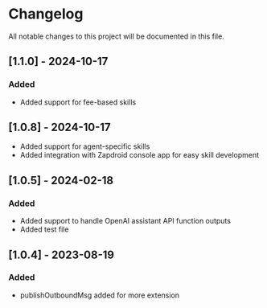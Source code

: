 # Changelog

All notable changes to this project will be documented in this file.

## [1.1.0] - 2024-10-17

### Added
- Added support for fee-based skills

## [1.0.8] - 2024-10-17

- Added support for agent-specific skills 
- Added integration with Zapdroid console app for easy skill development

## [1.0.5] - 2024-02-18

### Added
- Added support to handle OpenAI assistant API function outputs
- Added test file

## [1.0.4] - 2023-08-19

### Added
- publishOutboundMsg added for more extension
